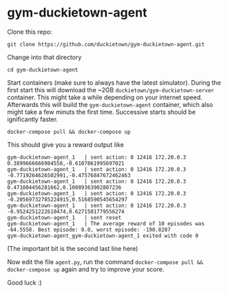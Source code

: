 # gym-duckietown-agent

Clone this repo:

    git clone https://github.com/duckietown/gym-duckietown-agent.git
    
Change into that directory

    cd gym-duckietown-agent
    
Start containers (make sure to always have the latest simulator). During the first start this will download the ~2GB `duckietown/gym-duckietown-server` container. This might take a while depending on your internet speed. Afterwards this will build the `gym-duckietown-agent` container, which also might take a few minuts the first time. Successive starts should be ignificantly faster.

    docker-compose pull && docker-compose up

This should give you a reward output like 
    
    gym-duckietown-agent_1   | sent action: 0 12416 172.20.0.3 0.3899666666984558,-0.6107861995697021
    gym-duckietown-agent_1   | sent action: 0 12416 172.20.0.3 -0.7719264626502991,-0.47576847672462463
    gym-duckietown-agent_1   | sent action: 0 12416 172.20.0.3 0.471004456281662,0.10089363902807236
    gym-duckietown-agent_1   | sent action: 0 12416 172.20.0.3 -0.20569732785224915,0.5168590545654297
    gym-duckietown-agent_1   | sent action: 0 12416 172.20.0.3 -0.9524251222610474,0.6271501779556274
    gym-duckietown-agent_1   | sent reset
    gym-duckietown-agent_1   | The average reward of 10 episodes was -64.5558. Best episode: 0.0, worst episode: -190.8287
    gym-duckietown-agent_gym-duckietown-agent_1 exited with code 0

(The important bit is the second last line here)

Now edit the file `agent.py`, run the command `docker-compose pull && docker-compose up` again and try to improve your score.

Good luck :)
